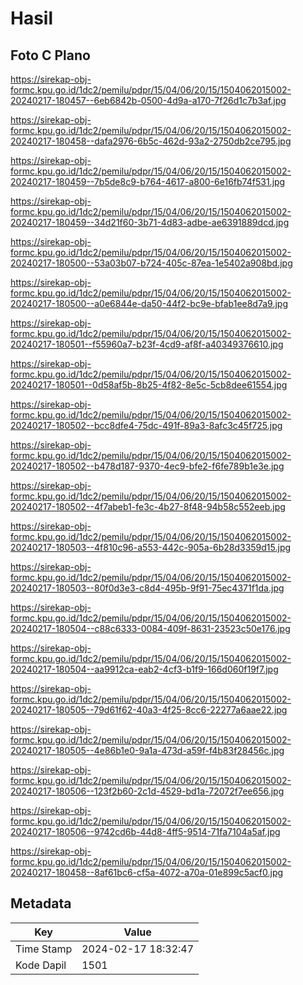 # Hasil

## Foto C Plano

https://sirekap-obj-formc.kpu.go.id/1dc2/pemilu/pdpr/15/04/06/20/15/1504062015002-20240217-180457--6eb6842b-0500-4d9a-a170-7f26d1c7b3af.jpg

https://sirekap-obj-formc.kpu.go.id/1dc2/pemilu/pdpr/15/04/06/20/15/1504062015002-20240217-180458--dafa2976-6b5c-462d-93a2-2750db2ce795.jpg

https://sirekap-obj-formc.kpu.go.id/1dc2/pemilu/pdpr/15/04/06/20/15/1504062015002-20240217-180459--7b5de8c9-b764-4617-a800-6e16fb74f531.jpg

https://sirekap-obj-formc.kpu.go.id/1dc2/pemilu/pdpr/15/04/06/20/15/1504062015002-20240217-180459--34d21f60-3b71-4d83-adbe-ae6391889dcd.jpg

https://sirekap-obj-formc.kpu.go.id/1dc2/pemilu/pdpr/15/04/06/20/15/1504062015002-20240217-180500--53a03b07-b724-405c-87ea-1e5402a908bd.jpg

https://sirekap-obj-formc.kpu.go.id/1dc2/pemilu/pdpr/15/04/06/20/15/1504062015002-20240217-180500--a0e6844e-da50-44f2-bc9e-bfab1ee8d7a9.jpg

https://sirekap-obj-formc.kpu.go.id/1dc2/pemilu/pdpr/15/04/06/20/15/1504062015002-20240217-180501--f55960a7-b23f-4cd9-af8f-a40349376610.jpg

https://sirekap-obj-formc.kpu.go.id/1dc2/pemilu/pdpr/15/04/06/20/15/1504062015002-20240217-180501--0d58af5b-8b25-4f82-8e5c-5cb8dee61554.jpg

https://sirekap-obj-formc.kpu.go.id/1dc2/pemilu/pdpr/15/04/06/20/15/1504062015002-20240217-180502--bcc8dfe4-75dc-491f-89a3-8afc3c45f725.jpg

https://sirekap-obj-formc.kpu.go.id/1dc2/pemilu/pdpr/15/04/06/20/15/1504062015002-20240217-180502--b478d187-9370-4ec9-bfe2-f6fe789b1e3e.jpg

https://sirekap-obj-formc.kpu.go.id/1dc2/pemilu/pdpr/15/04/06/20/15/1504062015002-20240217-180502--4f7abeb1-fe3c-4b27-8f48-94b58c552eeb.jpg

https://sirekap-obj-formc.kpu.go.id/1dc2/pemilu/pdpr/15/04/06/20/15/1504062015002-20240217-180503--4f810c96-a553-442c-905a-6b28d3359d15.jpg

https://sirekap-obj-formc.kpu.go.id/1dc2/pemilu/pdpr/15/04/06/20/15/1504062015002-20240217-180503--80f0d3e3-c8d4-495b-9f91-75ec4371f1da.jpg

https://sirekap-obj-formc.kpu.go.id/1dc2/pemilu/pdpr/15/04/06/20/15/1504062015002-20240217-180504--c88c6333-0084-409f-8631-23523c50e176.jpg

https://sirekap-obj-formc.kpu.go.id/1dc2/pemilu/pdpr/15/04/06/20/15/1504062015002-20240217-180504--aa9912ca-eab2-4cf3-b1f9-166d060f19f7.jpg

https://sirekap-obj-formc.kpu.go.id/1dc2/pemilu/pdpr/15/04/06/20/15/1504062015002-20240217-180505--79d61f62-40a3-4f25-8cc6-22277a6aae22.jpg

https://sirekap-obj-formc.kpu.go.id/1dc2/pemilu/pdpr/15/04/06/20/15/1504062015002-20240217-180505--4e86b1e0-9a1a-473d-a59f-f4b83f28456c.jpg

https://sirekap-obj-formc.kpu.go.id/1dc2/pemilu/pdpr/15/04/06/20/15/1504062015002-20240217-180506--123f2b60-2c1d-4529-bd1a-72072f7ee656.jpg

https://sirekap-obj-formc.kpu.go.id/1dc2/pemilu/pdpr/15/04/06/20/15/1504062015002-20240217-180506--9742cd6b-44d8-4ff5-9514-71fa7104a5af.jpg

https://sirekap-obj-formc.kpu.go.id/1dc2/pemilu/pdpr/15/04/06/20/15/1504062015002-20240217-180458--8af61bc6-cf5a-4072-a70a-01e899c5acf0.jpg


## Metadata

| Key        | Value               |
| ---------- | ------------------- |
| Time Stamp | 2024-02-17 18:32:47 |
| Kode Dapil | 1501                |



